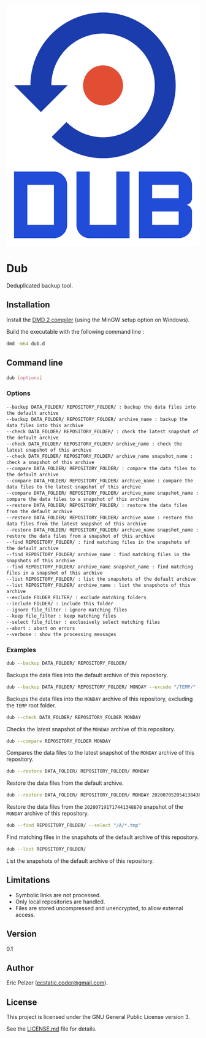 ![](https://github.com/senselogic/DUB/blob/master/LOGO/dub.png)

# Dub

Deduplicated backup tool.

## Installation

Install the [DMD 2 compiler](https://dlang.org/download.html) (using the MinGW setup option on Windows).

Build the executable with the following command line :

```bash
dmd -m64 dub.d
```

## Command line

```bash
dub [options]
```

### Options

```
--backup DATA_FOLDER/ REPOSITORY_FOLDER/ : backup the data files into the default archive
--backup DATA_FOLDER/ REPOSITORY_FOLDER/ archive_name : backup the data files into this archive
--check DATA_FOLDER/ REPOSITORY_FOLDER/ : check the latest snapshot of the default archive
--check DATA_FOLDER/ REPOSITORY_FOLDER/ archive_name : check the latest snapshot of this archive
--check DATA_FOLDER/ REPOSITORY_FOLDER/ archive_name snapshot_name : check a snapshot of this archive
--compare DATA_FOLDER/ REPOSITORY_FOLDER/ : compare the data files to the default archive
--compare DATA_FOLDER/ REPOSITORY_FOLDER/ archive_name : compare the data files to the latest snapshot of this archive
--compare DATA_FOLDER/ REPOSITORY_FOLDER/ archive_name snapshot_name : compare the data files to a snapshot of this archive
--restore DATA_FOLDER/ REPOSITORY_FOLDER/ : restore the data files from the default archive
--restore DATA_FOLDER/ REPOSITORY_FOLDER/ archive_name : restore the data files from the latest snapshot of this archive
--restore DATA_FOLDER/ REPOSITORY_FOLDER/ archive_name snapshot_name : restore the data files from a snapshot of this archive
--find REPOSITORY_FOLDER/ : find matching files in the snapshots of the default archive
--find REPOSITORY_FOLDER/ archive_name : find matching files in the snapshots of this archive
--find REPOSITORY_FOLDER/ archive_name snapshot_name : find matching files in a snapshot of this archive
--list REPOSITORY_FOLDER/ : list the snapshots of the default archive
--list REPOSITORY_FOLDER/ archive_name : list the snapshots of this archive
--exclude FOLDER_FILTER/ : exclude matching folders
--include FOLDER/ : include this folder
--ignore file_filter : ignore matching files
--keep file_filter : keep matching files
--select file_filter : exclusively select matching files
--abort : abort on errors
--verbose : show the processing messages
```

### Examples

```bash
dub --backup DATA_FOLDER/ REPOSITORY_FOLDER/
```

Backups the data files into the default archive of this repository.

```bash
dub --backup DATA_FOLDER/ REPOSITORY_FOLDER/ MONDAY --excude "/TEMP/"
```

Backups the data files into the `MONDAY` archive of this repository, excluding the `TEMP` root folder.

```bash
dub --check DATA_FOLDER/ REPOSITORY_FOLDER MONDAY
```

Checks the latest snapshot of the `MONDAY` archive of this repository.

```bash
dub --compare REPOSITORY_FOLDER MONDAY
```

Compares the data files to the latest snapshot of the `MONDAY` archive of this repository.

```bash
dub --restore DATA_FOLDER/ REPOSITORY_FOLDER/ MONDAY
```

Restore the data files from the default archive.

```bash
dub --restore DATA_FOLDER/ REPOSITORY_FOLDER/ MONDAY 202007052054138436
```

Restore the data files from the `202007191717441348878` snapshot of the `MONDAY` archive of this repository.

```bash
dub --find REPOSITORY_FOLDER/ --select "/A/*.tmp"
```

Find matching files in the snapshots of the default archive of this repository.

```bash
dub --list REPOSITORY_FOLDER/
```

List the snapshots of the default archive of this repository.

## Limitations

* Symbolic links are not processed.
* Only local repositories are handled.
* Files are stored uncompressed and unencrypted, to allow external access.

## Version

0.1

## Author

Eric Pelzer (ecstatic.coder@gmail.com).

## License

This project is licensed under the GNU General Public License version 3.

See the [LICENSE.md](LICENSE.md) file for details.
